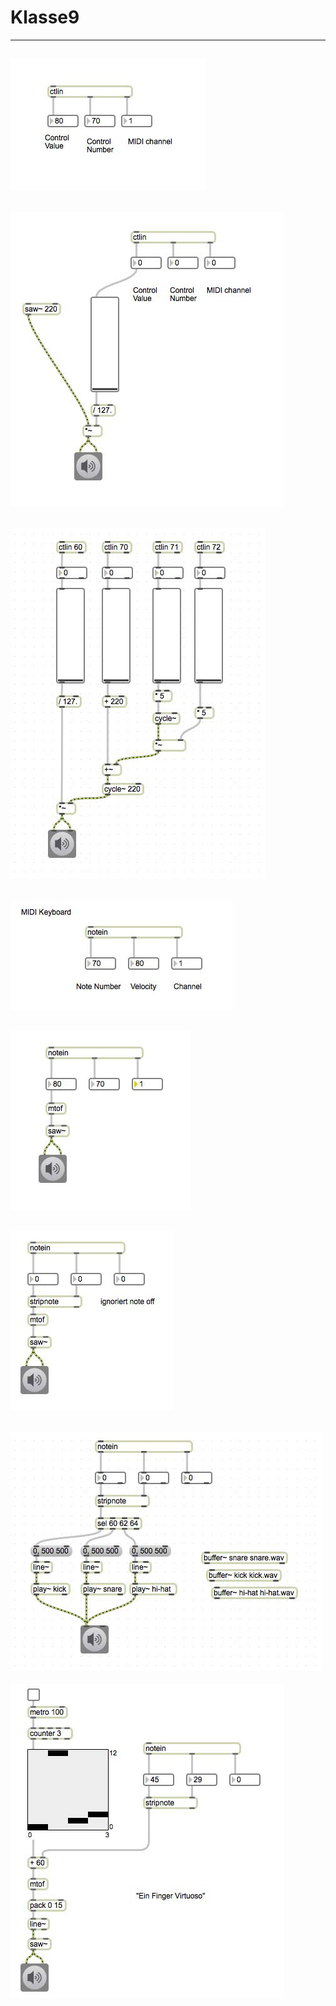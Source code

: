 # Klasse9


---
![](Klasse9/9-1.png)
---
![](Klasse9/9-2.png)
---
![](Klasse9/9-3.png)
---
![](Klasse9/9-4.png)
---
![](Klasse9/9-5.png)
---
![](Klasse9/9-6.png)
---
![](Klasse9/9-7.png)
---
![](Klasse9/9-8.png)
